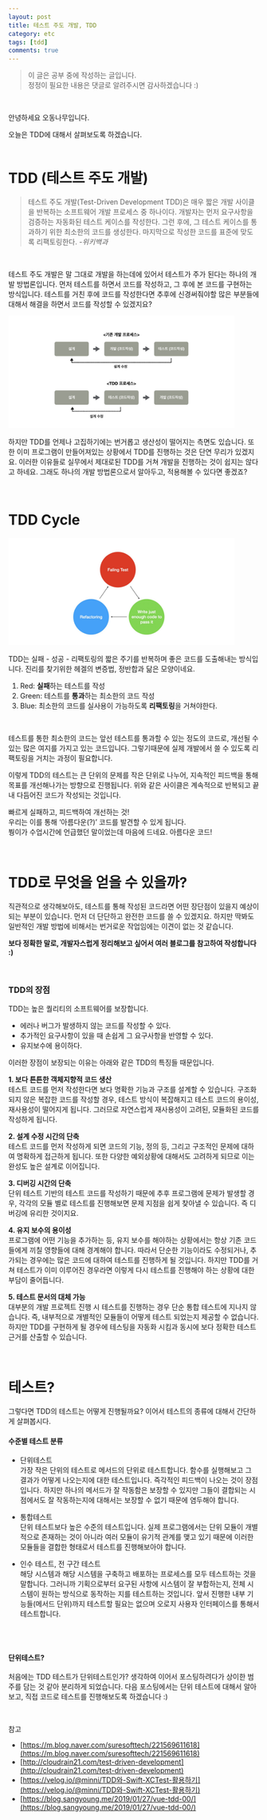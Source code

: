 ```yaml
---
layout: post
title: 테스트 주도 개발, TDD
category: etc
tags: [tdd]
comments: true
---
```


>이 글은 공부 중에 작성하는 글입니다.    
>정정이 필요한 내용은 댓글로 알려주시면 감사하겠습니다 :)

<br>

안녕하세요 오동나무입니다. <br>

오늘은 TDD에 대해서 살펴보도록 하겠습니다.
<br>
<br>

# TDD (테스트 주도 개발)

>테스트 주도 개발(Test-Driven Development TDD)은 매우 짧은 개발 사이클을 반복하는 소프트웨어 개발 프로세스 중 하나이다.  개발자는 먼저 요구사항을 검증하는 자동화된 테스트 케이스를 작성한다. 그런 후에, 그 테스트 케이스를 통과하기 위한 최소한의 코드를 생성한다. 마지막으로 작성한 코드를 표준에 맞도록 리팩토링한다. *-위키백과*

<br>

테스트 주도 개발은 말 그대로 개발을 하는데에 있어서 테스트가 주가 된다는 하나의 개발 방법론입니다. 먼저 테스트를 하면서 코드를 작성하고, 그 후에 본 코드를 구현하는 방식입니다. 테스트를 거친 후에 코드를 작성한다면 추후에 신경써줘야할 많은 부분들에 대해서 해결을 하면서 코드를 작성할 수 있겠지요? <br>

<img src = "/assets/post-img/etc/tdd1.jpg" width = "90%">          

하지만 TDD를 언제나 고집하기에는 번거롭고 생산성이 떨어지는 측면도 있습니다. 또한 이미 프로그램이 만들어져있는 상황에서 TDD를 진행하는 것은 단연 무리가 있겠지요. 이러한 이유들로 실무에서 제대로된 TDD를 거쳐 개발을 진행하는 것이 쉽지는 않다고 하네요. 그래도 하나의 개발 방법론으로서 알아두고, 적용해볼 수 있다면 좋겠죠?

<br>

# TDD Cycle   <br>

<img src = "/assets/post-img/etc/tdd2.jpg" width = "90%">        

TDD는 실패 - 성공 - 리팩토링의 짧은 주기를 반복하며 좋은 코드를 도출해내는 방식입니다. 진리를 찾기위한 헤겔의 변증법, 정반합과 닮은 모양이네요.
<br>

1. Red: **실패**하는 테스트를 작성
2. Green: 테스트를 **통과**하는 최소한의 코드 작성
3. Blue: 최소한의 코드를 실사용이 가능하도록 **리팩토링**을 거쳐야한다.
<br>


테스트를 통한 최소한의 코드는 앞선 테스트를 통과할 수 있는 정도의 코드로, 개선될 수  있는 많은 여지를 가지고 있는 코드입니다. 그렇기때문에 실제 개발에서 쓸 수 있도록 리팩토링을 거치는 과정이 필요합니다. <br>

이렇게 TDD의 테스트는 큰 단위의 문제를 작은 단위로 나누어, 지속적인 피드백을 통해 목표를 개선해나가는 방향으로 진행됩니다. 위와 같은 사이클은 계속적으로 반복되고 끝내 다듬어진 코드가 작성되는 것입니다. <br>

빠르게 실패하고, 피드백하여 개선하는 것!       
우리는 이를 통해 ‘아름다운(?)’ 코드를 발견할 수 있게 됩니다.    
붱이가 수업시간에 언급했던 말이었는데 마음에 드네요. 아름다운 코드!

<br>

# TDD로 무엇을 얻을 수 있을까?
직관적으로 생각해보아도, 테스트를 통해 작성된 코드라면 어떤 장단점이 있을지 예상이 되는 부분이 있습니다. 먼저 더 단단하고 완전한 코드를 쓸 수 있겠지요. 하지만 딱봐도 일반적인 개발 방법에 비해서는 번거로운 작업임에는 이견이 없는 것 같습니다. <br>

**보다 정확한 말로, 개발자스럽게 정리해보고 싶어서 여러 블로그를 참고하여 작성합니다 :)**

<br>

### TDD의 장점

TDD는 높은 퀄리티의 소프트웨어를 보장합니다.

- 에러나 버그가 발생하지 않는 코드를 작성할 수 있다.
- 추가적인 요구사항이 있을 때 손쉽게 그 요구사항을 반영할 수 있다.
- 유지보수에 용이하다. <br>

이러한 장점이 보장되는 이유는 아래와 같은 TDD의 특징들 때문입니다. <br>

**1. 보다 튼튼한 객체지향적 코드 생산**    
테스트 코드를 먼저 작성한다면 보다 명확한 기능과 구조를 설계할 수 있습니다. 구조화되지 않은 복잡한 코드를 작성할 경우, 테스트 방식이 복잡해지고 테스트 코드의 용이성, 재사용성이 떨어지게 됩니다. 그러므로 자연스럽게 재사용성이 고려된,  모듈화된 코드를 작성하게 됩니다. <br>

**2. 설계 수정 시간의 단축**      
테스트 코드를 먼저 작성하게 되면 코드의 기능, 정의 등, 그리고 구조적인 문제에 대하여 명확하게 접근하게 됩니다. 또한 다양한 예외상황에 대해서도 고려하게 되므로 이는 완성도 높은 설계로 이어집니다. <br>

**3. 디버깅 시간의 단축**      
단위  테스트 기반의 테스트 코드를 작성하기 때문에 추후 프로그램에 문제가 발생할 경우, 각각의 모듈 별로 테스트를 진행해보면 문제 지점을 쉽게 찾아낼 수 있습니다. 즉 디버깅에 유리한 것이지요. <br>

**4. 유지 보수의 용이성**       
프로그램에 어떤 기능을 추가하는 등, 유지 보수를 해야하는 상황에서는 항상 기존 코드들에게 끼칠 영향들에 대해 경계해야 합니다. 따라서 단순한 기능이라도 수정되거나, 추가되는 경우에는 많은 코드에 대하여 테스트를 진행하게 될 것입니다. 하지만 TDD를 거쳐 테스트가 이미 이루어진 경우라면 이렇게 다시 테스트를 진행해야 하는 상황에 대한 부담이 줄어듭니다. <br>

**5. 테스트 문서의 대체 가능**      
대부분의 개발 프로젝트 진행 시 테스트를 진행하는 경우 단순 통합 테스트에 지나지 않습니다. 즉, 내부적으로 개별적인 모듈들이 어떻게 테스트 되었는지 제공할 수 없습니다. 하지만 TDD를 구현하게 될 경우에 테스팅을 자동화 시킴과 동시에 보다 정확한 테스트 근거를 산출할 수 있습니다.

<br>

# 테스트?
그렇다면 TDD의 테스트는 어떻게 진행될까요? 이어서 테스트의 종류에 대해서 간단하게 살펴봅시다. <br>

#### 수준별 테스트 분류
- 단위테스트       
가장 작은 단위의 테스트로 메서드의 단위로 테스트합니다. 함수를 실행해보고 그 결과가 어떻게 나오는지에 대한 테스트입니다. 즉각적인 피드백이 나오는 것이 장점입니다. 하지만 하나의 메서드가 잘 작동함은 보장할 수 있지만 그들이 결합되는 시점에서도 잘 작동하는지에 대해서는 보장할 수 없기 때문에 염두해야 합니다. <br>

- 통합테스트     
단위 테스트보다 높은 수준의 테스트입니다. 실제 프로그램에서는 단위 모듈이 개별적으로 존재하는 것이 아니라 여러 모듈이 유기적 관계를 맺고 있기 때문에 이러한 모듈들을 결합한 형태로서 테스트를 진행해보아야 합니다. <br>

- 인수 테스트, 전 구간 테스트      
해당 시스템과 해당 시스템을 구축하고 배포하는 프로세스를 모두 테스트하는 것을 말합니다. 그러니까 기획으로부터 요구된 사항에 시스템이 잘 부합하는지, 전체  시스템이 원하는 방식으로 동작하는 지를 테스트하는 것입니다. 앞서 진행한 내부 기능들(메서드 단위)까지 테스트할 필요는 없으며 오로지 사용자 인터페이스를 통해서 테스트합니다.

<br>
<br>

#### 단위테스트?
처음에는 TDD 테스트가 단위테스트인가? 생각하여 이어서 포스팅하려다가 상이한 범주를 담는 것 같아 분리하게 되었습니다. 다음 포스팅에서는 단위 테스트에 대해서 알아보고, 직접 코드로 테스트를 진행해보도록 하겠습니다 :)

<br>

참고
- [https://m.blog.naver.com/suresofttech/221569611618](https://m.blog.naver.com/suresofttech/221569611618)
- [http://cloudrain21.com/test-driven-development](http://cloudrain21.com/test-driven-development)
- [https://velog.io/@minni/TDD와-Swift-XCTest-활용하기](https://velog.io/@minni/TDD와-Swift-XCTest-활용하기)
- [https://blog.sangyoung.me/2019/01/27/vue-tdd-00/](https://blog.sangyoung.me/2019/01/27/vue-tdd-00/)
